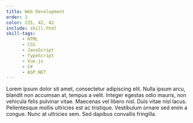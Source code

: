 ```yaml
---
title: Web Development
order: 1
color: 235, 42, 42
include: skill.html
skill-tags:
      - HTML
      - CSS
      - JavaScript
      - TypeScript
      - Vue.js
      - C#
      - ASP.NET
---
```

Lorem ipsum dolor sit amet, consectetur adipiscing elit. Nulla ipsum arcu, blandit non accumsan at, tempus a velit. Integer egestas odio mauris, non vehicula felis pulvinar vitae. Maecenas vel libero nisl. Duis vitae nisl lacus. Pellentesque mollis ultricies est ac tristique. Vestibulum ornare sed enim a congue. Nunc at ultricies sem. Sed dapibus convallis fringilla.

